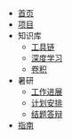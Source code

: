 <!-- docs/_sidebar.md -->

* [首页](README)
* [项目](intro)
* 知识库
    * [工具链](knowledge/toolchain.md)
    * [深度学习](knowledge/deep_learning.md)
    * [卷积](knowledge/convolution.md)
* 暑研
    * [工作进展](summer/work.md)
    * [计划安排](summer/plan.md)
    * [结题答辩](summer/outcome.md)
* [指南](guide)
